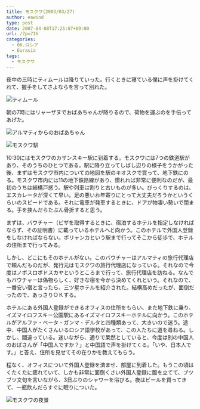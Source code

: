 ```yaml
---
title: モスクワ(2003/03/27)
author: eawind
type: post
date: 2007-04-08T17:25:07+09:00
url: /?p=716
categories:
  - 06.ロシア
  - Eurasia
tags:
  - モスクワ
---
```

夜中の三時にティムールは降りていった。行くときに寝ている僕に声を掛けてくれて、握手をしてさよならを言って別れた。

![ティムール](/img/wp/2007/04/200303270040061.jpg)

朝の7時にはリャーザヌでおばあちゃんが降りるので、荷物を運ぶのを手伝ってあげた。

![アルマティからのおばあちゃん](/img/wp/2007/04/200303271107561.jpg)

![モスクワ駅](/img/wp/2007/04/200303271434021.jpg)

10:30にはモスクワのカザンスキー駅に到着する。モスクワには7つの鉄道駅があり、そのうちのひとつである。駅に降り立ってしばし辺りの様子をうかがった後、まずはモスクワ市内についての地図を駅のキオスクで買って、地下鉄にのる。モスクワ市内には11の地下鉄路線があり、慣れれば非常に便利なのだが、最初のうちは結構戸惑う。駅や列車は割りと古いものが多い。びっくりするのは、エスカレータが深くて早い。足の悪いお年寄りにとって大丈夫だろうかというくらいのスピードである。それに電車が発車するときに、ドアが物凄い勢いで閉まる。手を挟んだらたぶん骨折すると思う。

まずは、バウチャー（ビザを取得するときに、宿泊するホテルを指定しなければならず、その証明書）に載っているホテルへと向かう。このホテルで外国人登録をしなければならない。ポリャンカという駅まで行ってそこから徒歩で、ホテルの住所まで行ってみる。

しかし、どこにもそのホテルがない。このバウチャーはアルマティの旅行代理店で頼んだものだが、発行元はモスクワの旅行代理店になっている。それなので今度はノボスロボドスカヤというところまで行って、旅行代理店を訪ねる。なんでもバウチャーは偽物らしく、好きな宿を今から決めてくれという。それなので、一番安い宿と言ったら、三ツ星ホテルを紹介された。結構高めだったが、面倒だったので、あっさりＯＫする。

ホテルにある外国人登録ができるオフィスの住所をもらい、また地下鉄に乗り、イズマイロフスキー公園駅にあるイズマイロフスキーホテルに向かう。このホテルがアルファ・ベータ・ガンマ・デルタと四種類あって、大きいので迷う。途中、中国人がたくさんいるロシア語学校があって、この人たちに道を尋ねる。しかし、間違っている。迷いながら、通りで呆然としていると、今度は別の中国人のおばさんが「中国人ですか？」と中国語で声を掛けてくる。「いや、日本人です。」と答え、住所を見せてその在りかを教えてもらう。

程なく、オフィスについて外国人登録を済ませ、部屋に到着した。もうこの頃はくたくたに疲れていて、しかも非常に面倒くさい外国人登録に腹を立てて、ブツブツ文句を言いながら、3日ぶりのシャワーを浴びる。夜はビールを買ってきて、一瓶飲んだらすぐに眠りについた。

![モスクワの夜景](/img/wp/2007/04/200303272326021.jpg)
